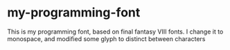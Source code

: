 # my-programming-font
This is my programming font, based on final fantasy VIII fonts. I change it to monospace, and modified some glyph to distinct between characters
